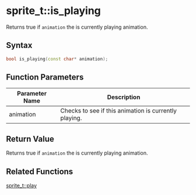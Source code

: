 # sprite_t::is_playing

Returns true if `animation` the is currently playing animation.

## Syntax

```cpp
bool is_playing(const char* animation);
```

## Function Parameters

Parameter Name | Description
--- | ---
animation | Checks to see if this animation is currently playing.

## Return Value

Returns true if `animation` the is currently playing animation.

## Related Functions

[sprite_t::play](https://github.com/RandyGaul/cute_framework/blob/master/doc/graphics/sprite/play.md)  
